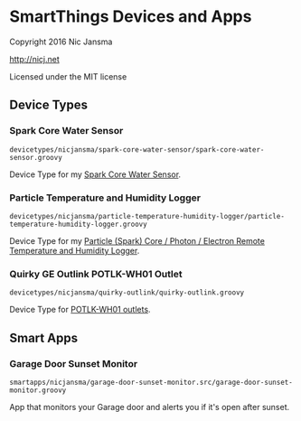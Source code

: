 # SmartThings Devices and Apps

Copyright 2016 Nic Jansma

http://nicj.net

Licensed under the MIT license

## Device Types

### Spark Core Water Sensor

`devicetypes/nicjansma/spark-core-water-sensor/spark-core-water-sensor.groovy`

Device Type for my [Spark Core Water Sensor](https://github.com/nicjansma/spark-core-water-sensor).

### Particle Temperature and Humidity Logger

`devicetypes/nicjansma/particle-temperature-humidity-logger/particle-temperature-humidity-logger.groovy`

Device Type for my [Particle (Spark) Core / Photon / Electron Remote Temperature and Humidity Logger](https://github.com/nicjansma/dht-logger).

### Quirky GE Outlink POTLK-WH01 Outlet

`devicetypes/nicjansma/quirky-outlink/quirky-outlink.groovy`

Device Type for [POTLK-WH01 outlets](http://www.amazon.com/Quirky-POTLK-WH01-Outlink-Remote-Outlet/dp/B00P1Q2MPY).

## Smart Apps

### Garage Door Sunset Monitor

`smartapps/nicjansma/garage-door-sunset-monitor.src/garage-door-sunset-monitor.groovy`

App that monitors your Garage door and alerts you if it's open after sunset.